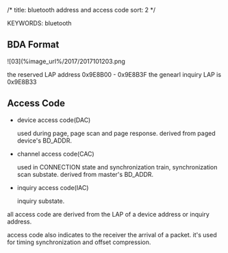 /*
   title: bluetooth address and access code
   sort: 2
   */

KEYWORDS: bluetooth

## BDA Format

   ![03](%image_url%/2017/2017101203.png

the reserved LAP address 0x9E8B00 - 0x9E8B3F
the genearl inquiry LAP is 0x9E8B33

## Access Code

   - device access code(DAC)

     used during page, page scan and page response.  derived from paged device's BD_ADDR.

   - channel access code(CAC)

     used in CONNECTION state and synchronization train, synchronization scan substate. derived from master's BD_ADDR. 

   - inquiry access code(IAC)

     inquiry substate. 


all access code are derived from the LAP of a device address or inquiry address.

access code also indicates to the receiver the arrival of a packet.
it's used for timing synchronization and offset compression. 